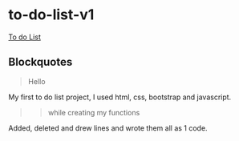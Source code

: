 # to-do-list-v1

   [To do List](https://ganikodev.github.io/to-do-list-v1/)


   ## Blockquotes

> Hello

My first to do list project, I used html, css, bootstrap and javascript.


>
>> while creating my functions

Added, deleted and drew lines and wrote them all as 1 code.

